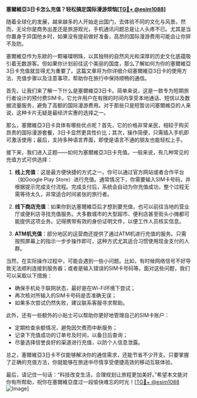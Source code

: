 **塞爾維亞3日卡怎么充值？轻松搞定国际漫游烦恼[[TG💪+ @esim1088](https://t.me/s/esim1088)]**

随着全球化的发展，越来越多的人开始走出国门，去体验不同的文化与风景。然而，无论你是商务出差还是旅游观光，手机通讯问题总是让人头疼不已。尤其是当你置身于异国他乡时，如果没有提前做好准备，高昂的国际漫游费用可能会让你猝不及防。

塞爾維亞作为东欧的一颗璀璨明珠，以其独特的自然风光和深厚的历史文化底蕴吸引着无数游客。但如果你计划前往这个美丽的国度，那么了解如何为你的塞爾維亞3日卡充值就显得尤为重要了。这篇文章将为你详细介绍塞爾維亞3日卡的使用方法、充值步骤以及注意事项，帮助你在旅行中保持顺畅的通信。

首先，让我们来了解一下什么是塞爾維亞3日卡。简单来说，这是一款专为短期旅行者设计的预付费SIM卡。它允许用户在有限的时间内享受本地通话、短信以及数据流量服务，避免了高额的国际漫游费用。对于那些只是短暂访问塞爾維亞的人来说，这种卡片无疑是最经济实惠的选择之一。

那么，塞爾維亞3日卡具体有哪些优点呢？首先，它的价格非常亲民，相较于购买昂贵的国际漫游套餐，3日卡显然更具性价比；其次，操作简便，只需插入手机即可激活使用；最后，支持多种语言界面，即使是语言不通的朋友也能轻松上手。

接下来，我们进入正题——如何为塞爾維亞3日卡充值。一般来说，有几种常见的充值方式可供选择：

1. **线上充值**：这是最方便快捷的方式之一。你可以通过官方网站或者合作平台（如Google Play Store）进行充值。通常情况下，你需要输入SIM卡号码，并根据提示完成支付流程。完成支付后，系统会自动为你充值成功，整个过程无需等待太久，非常适合时间紧张的旅行者。

2. **线下商店充值**：如果你到达塞爾維亞后才想到要充值，也可以前往当地的营业厅或便利店寻找充值服务。大多数城市的大型超市、便利店甚至街头小摊都可能提供这项业务。记得携带有效的身份证明文件，以便工作人员核实信息。

3. **ATM机充值**：部分地区的运营商还提供了通过ATM机进行充值的服务。只需按照屏幕上的指示一步步操作即可，这种方式尤其适合习惯使用现金支付的人群。

当然，在实际操作过程中，可能会遇到一些小问题。比如，有时候网络信号不好导致无法顺利连接到服务器；或者是输入错误的SIM卡号码等。面对这些问题，我们可以采取以下措施：

- 确保手机处于联网状态，最好是在Wi-Fi环境下尝试；
- 再次核对所输入的SIM卡号码是否准确无误；
- 如果多次尝试仍然失败，建议联系客服寻求帮助。

此外，还有一些额外的小贴士可以帮助你更好地管理自己的SIM卡账户：

- 定期检查余额情况，避免因欠费而中断服务；
- 记录下充值成功的订单号及时间，以备日后查询；
- 尽量选择信誉良好的渠道进行充值，以防个人信息泄露。

总之，塞爾維亞3日卡不仅能够解决你的通信需求，还能节省不少开支。只要掌握了正确的充值方法，你就能够在旅途中尽情享受便捷高效的移动互联体验。

最后，请记住一句话：“科技改变生活，合理规划让旅程更加美好。”希望本文能对你有所帮助，祝你在塞爾維亞度过一段愉快难忘的时光！[[TG💪+ @esim1088](https://t.me/s/esim1088) ![Image](https://i.postimg.cc/4NQfJmqS/Snipaste-2025-05-13-00-14-12.png)]